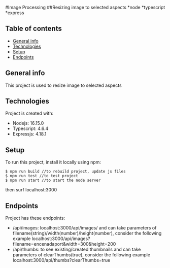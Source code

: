 #Image Processing
##Resizing image to selected aspects
*node
*typescript
*express


## Table of contents
* [General info](#general-info)
* [Technologies](#technologies)
* [Setup](#setup)
* [Endpoints](#endpoints)

## General info
This project is used to resize image to selected aspects
	
## Technologies
Project is created with:
* Nodejs: 16.15.0
* Typescript: 4.6.4
* Expressjs: 4.18.1
	
## Setup
To run this project, install it locally using npm:

```
$ npm run build //to rebuild project, update js files
$ npm run test //to test project
$ npm run start //to start the node server
```
then surf localhost:3000

## Endpoints
Project has these endpoints:
* /api/images: localhost:3000/api/images/ and can take parameters of filename(string)/width(number)/height(number), consider the following example localhost:3000/api/images?filename=encenadaport&width=300&height=200
* /api/thumbs: to see existing/created thumbnails and can take parameters of clearThumbs(true), consider the following example localhost:3000/api/thumbs?clearThumbs=true